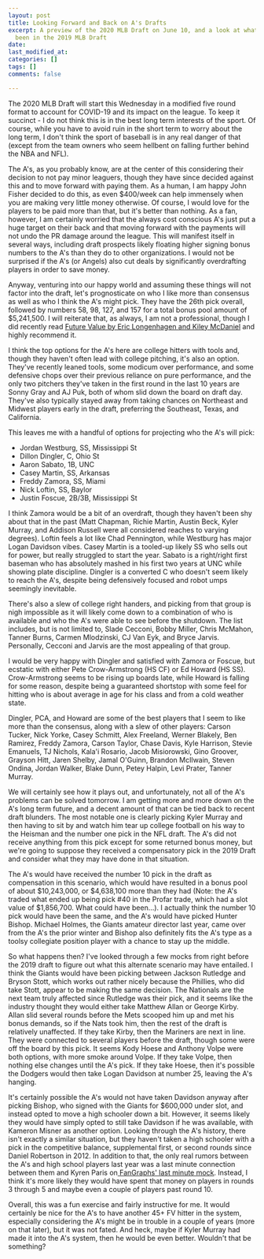 ```yaml
---
layout: post
title: Looking Forward and Back on A's Drafts
excerpt: A preview of the 2020 MLB Draft on June 10, and a look at what might have
  been in the 2019 MLB Draft
date: 
last_modified_at: 
categories: []
tags: []
comments: false

---
```

The 2020 MLB Draft will start this Wednesday in a modified five round format to account for COVID-19 and its impact on the league. To keep it succinct - I do not think this is in the best long term interests of the sport. Of course, while you have to avoid ruin in the short term to worry about the long term, I don't think the sport of baseball is in any real danger of that (except from the team owners who seem hellbent on falling further behind the NBA and NFL).

The A's, as you probably know, are at the center of this considering their decision to not pay minor leaguers, though they have since decided against this and to move forward with paying them. As a human, I am happy John Fisher decided to do this, as even $400/week can help immensely when you are making very little money otherwise. Of course, I would love for the players to be paid more than that, but it's better than nothing. As a fan, however, I am certainly worried that the always cost conscious A's just put a huge target on their back and that moving forward with the payments will not undo the PR damage around the league. This will manifest itself in several ways, including draft prospects likely floating higher signing bonus numbers to the A's than they do to other organizations. I would not be surprised if the A's (or Angels) also cut deals by significantly overdrafting players in order to save money.

Anyway, venturing into our happy world and assuming these things will not factor into the draft, let's prognosticate on who I like more than consensus as well as who I think the A's might pick. They have the 26th pick overall, followed by numbers 58, 98, 127, and 157 for a total bonus pool amount of $5,241,500. I will reiterate that, as always, I am not a professional, though I did recently read [Future Value by Eric Longenhagen and Kiley McDaniel](https://www.triumphbooks.com/future-value-products-9781629377674.php) and highly recommend it.

I think the top options for the A's here are college hitters with tools and, though they haven't often lead with college pitching, it's also an option. They've recently leaned tools, some modicum over performance, and some defensive chops over their previous reliance on pure performance, and the only two pitchers they've taken in the first round in the last 10 years are Sonny Gray and AJ Puk, both of whom slid down the board on draft day. They've also typically stayed away from taking chances on Northeast and Midwest players early in the draft, preferring the Southeast, Texas, and California.

This leaves me with a handful of options for projecting who the A's will pick:

* Jordan Westburg, SS, Mississippi St
* Dillon Dingler, C, Ohio St
* Aaron Sabato, 1B, UNC
* Casey Martin, SS, Arkansas
* Freddy Zamora, SS, Miami
* Nick Loftin, SS, Baylor
* Justin Foscue, 2B/3B, Mississippi St

I think Zamora would be a bit of an overdraft, though they haven't been shy about that in the past (Matt Chapman, Richie Martin, Austin Beck, Kyler Murray, and Addison Russell were all considered reaches to varying degrees). Loftin feels a lot like Chad Pennington, while Westburg has major Logan Davidson vibes. Casey Martin is a tooled-up likely SS who sells out for power, but really struggled to start the year. Sabato is a right/right first baseman who has absolutely mashed in his first two years at UNC while showing plate discipline. Dingler is a converted C who doesn't seem likely to reach the A's, despite being defensively focused and robot umps seemingly inevitable.

There's also a slew of college right handers, and picking from that group is nigh impossible as it will likely come down to a combination of who is available and who the A's were able to see before the shutdown. The list includes, but is not limited to, Slade Cecconi, Bobby Miller, Chris McMahon, Tanner Burns, Carmen Mlodzinski, CJ Van Eyk, and Bryce Jarvis. Personally, Cecconi and Jarvis are the most appealing of that group.

I would be very happy with Dingler and satisfied with Zamora or Foscue, but ecstatic with either Pete Crow-Armstrong (HS CF) or Ed Howard (HS SS). Crow-Armstrong seems to be rising up boards late, while Howard is falling for some reason, despite being a guaranteed shortstop with some feel for hitting who is about average in age for his class and from a cold weather state.

Dingler, PCA, and Howard are some of the best players that I seem to like more than the consensus, along with a slew of other players: Carson Tucker, Nick Yorke, Casey Schmitt, Alex Freeland, Werner Blakely, Ben Ramirez, Freddy Zamora, Carson Taylor, Chase Davis, Kyle Harrison, Stevie Emanuels, TJ Nichols, Kala'i Rosario, Jacob Misiorowski, Gino Groover, Grayson Hitt, Jaren Shelby, Jamal O'Guinn, Brandon McIlwain, Steven Ondina, Jordan Walker, Blake Dunn, Petey Halpin, Levi Prater, Tanner Murray.

We will certainly see how it plays out, and unfortunately, not all of the A's problems can be solved tomorrow. I am getting more and more down on the A's long term future, and a decent amount of that can be tied back to recent draft blunders. The most notable one is clearly picking Kyler Murray and then having to sit by and watch him tear up college football on his way to the Heisman and the number one pick in the NFL draft. The A's did not receive anything from this pick except for some returned bonus money, but we're going to suppose they received a compensatory pick in the 2019 Draft and consider what they may have done in that situation.

The A's would have received the number 10 pick in the draft as compensation in this scenario, which would have resulted in a bonus pool of about $10,243,000, or $4,638,100 more than they had (Note: the A's traded what ended up being pick #40 in the Profar trade, which had a slot value of $1,856,700. What could have been...). I actually think the number 10 pick would have been the same, and the A's would have picked Hunter Bishop. Michael Holmes, the Giants amateur director last year, came over from the A's the prior winter and Bishop also definitely fits the A's type as a toolsy collegiate position player with a chance to stay up the middle.

So what happens then? I've looked through a few mocks from right before the 2019 draft to figure out what this alternate scenario may have entailed. I think the Giants would have been picking between Jackson Rutledge and Bryson Stott, which works out rather nicely because the Phillies, who did take Stott, appear to be making the same decision. The Nationals are the next team truly affected since Rutledge was their pick, and it seems like the industry thought they would either take Matthew Allan or George Kirby. Allan slid several rounds before the Mets scooped him up and met his bonus demands, so if the Nats took him, then the rest of the draft is relatively unaffected. If they take Kirby, then the Mariners are next in line. They were connected to several players before the draft, though some were off the board by this pick. It seems Kody Hoese and Anthony Volpe were both options, with more smoke around Volpe. If they take Volpe, then nothing else changes until the A's pick. If they take Hoese, then it's possible the Dodgers would then take Logan Davidson at number 25, leaving the A's hanging.

It's certainly possible the A's would not have taken Davidson anyway after picking Bishop, who signed with the Giants for $600,000 under slot, and instead opted to move a high schooler down a bit. However, it seems likely they would have simply opted to still take Davidson if he was available, with Kameron Misner as another option. Looking through the A's history, there isn't exactly a similar situation, but they haven't taken a high schooler with a pick in the competitive balance, supplemental first, or second rounds since Daniel Robertson in 2012. In addition to that, the only real rumors between the A's and high school players last year was a last minute connection between them and Kyren Paris on[ FanGraphs' last minute mock](https://blogs.fangraphs.com/mock-draft-4-1-the-final-mock/). Instead, I think it's more likely they would have spent that money on players in rounds 3 through 5 and maybe even a couple of players past round 10. 

Overall, this was a fun exercise and fairly instructive for me. It would certainly be nice for the A's to have another 45+ FV hitter in the system, especially considering the A's might be in trouble in a couple of years (more on that later), but it was not fated. And heck, maybe if Kyler Murray had made it into the A's system, then he would be even better. Wouldn't that be something? 